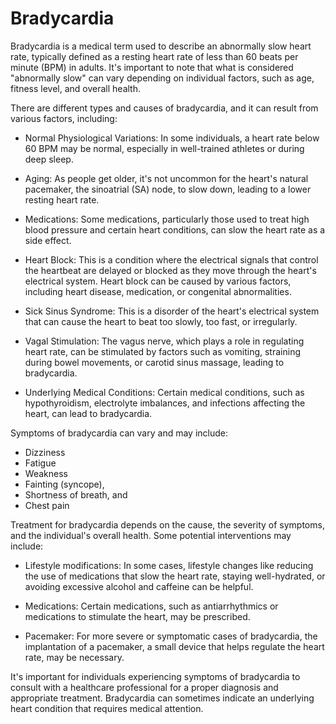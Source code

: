 # Bradycardia

Bradycardia is a medical term used to describe an abnormally slow heart rate, typically defined as a resting heart rate of less than 60 beats per minute (BPM) in adults. It's important to note that what is considered "abnormally slow" can vary depending on individual factors, such as age, fitness level, and overall health.

There are different types and causes of bradycardia, and it can result from various factors, including:

* Normal Physiological Variations: In some individuals, a heart rate below 60 BPM may be normal, especially in well-trained athletes or during deep sleep.

* Aging: As people get older, it's not uncommon for the heart's natural pacemaker, the sinoatrial (SA) node, to slow down, leading to a lower resting heart rate.

* Medications: Some medications, particularly those used to treat high blood pressure and certain heart conditions, can slow the heart rate as a side effect.

* Heart Block: This is a condition where the electrical signals that control the heartbeat are delayed or blocked as they move through the heart's electrical system. Heart block can be caused by various factors, including heart disease, medication, or congenital abnormalities.

* Sick Sinus Syndrome: This is a disorder of the heart's electrical system that can cause the heart to beat too slowly, too fast, or irregularly.

* Vagal Stimulation: The vagus nerve, which plays a role in regulating heart rate, can be stimulated by factors such as vomiting, straining during bowel movements, or carotid sinus massage, leading to bradycardia.

* Underlying Medical Conditions: Certain medical conditions, such as hypothyroidism, electrolyte imbalances, and infections affecting the heart, can lead to bradycardia.

Symptoms of bradycardia can vary and may include:

* Dizziness
* Fatigue
* Weakness
* Fainting (syncope),
* Shortness of breath, and
* Chest pain

Treatment for bradycardia depends on the cause, the severity of symptoms, and the individual's overall health. Some potential interventions may include:

* Lifestyle modifications: In some cases, lifestyle changes like reducing the use of medications that slow the heart rate, staying well-hydrated, or avoiding excessive alcohol and caffeine can be helpful.

* Medications: Certain medications, such as antiarrhythmics or medications to stimulate the heart, may be prescribed.

* Pacemaker: For more severe or symptomatic cases of bradycardia, the implantation of a pacemaker, a small device that helps regulate the heart rate, may be necessary.

It's important for individuals experiencing symptoms of bradycardia to consult with a healthcare professional for a proper diagnosis and appropriate treatment. Bradycardia can sometimes indicate an underlying heart condition that requires medical attention.

